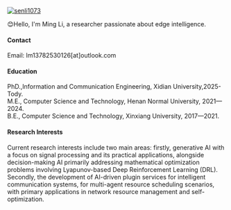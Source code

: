 

[![senli1073](https://img.shields.io/badge/senli1073-github-blue?logo=github)](https://github.com/senli1073)

😊Hello, I'm Ming Li, a researcher passionate about edge intelligence.

#### Contact

Email: lm13782530126[at]outlook.com

#### Education
PhD.,Information and Communication Engineering, Xidian University,2025-Tody.\
M.E., Computer Science and Technology, Henan Normal University, 2021—2024.\
B.E., Computer Science and Technology, Xinxiang University, 2017—2021.

#### Research Interests
Current research interests include two main areas: firstly, generative AI with a focus on signal processing and its practical applications, alongside decision-making AI primarily addressing mathematical optimization problems involving Lyapunov-based Deep Reinforcement Learning (DRL). Secondly, the development of AI-driven plugin services for intelligent communication systems, for multi-agent resource scheduling scenarios, with primary applications in network resource management and self-optimization.

